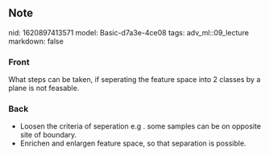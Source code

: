 ## Note
nid: 1620897413571
model: Basic-d7a3e-4ce08
tags: adv_ml::09_lecture
markdown: false

### Front
What steps can be taken, if seperating the feature space into 2 classes by a plane is not feasable.

### Back
<div>
  <div>
    <ul>
      <li>Loosen the criteria of seperation e.g . some samples can
      be on opposite site of boundary.
      <li>Enrichen and enlargen feature space, so that separation
      is possible.
    </ul>
  </div>
</div>
